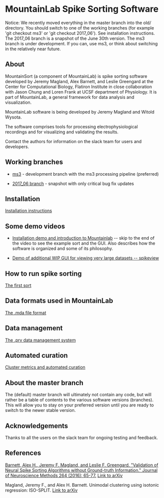 # MountainLab Spike Sorting Software

Notice: We recently moved everything in the master branch into the old/ directory. You should switch to one of the working branches (for example 'git checkout ms3' or 'git checkout 2017_06'). See installation instructions. The 2017_06 branch is a snapshot of the June 30th version. The ms3 branch is under development. If you can, use ms3, or think about switching in the relatively near future.

## About

MountainSort (a component of MountainLab) is spike sorting software developed by Jeremy Magland, Alex Barnett, and Leslie Greengard at the Center for Computational Biology, Flatiron Institute in close collaboration with Jason Chung and Loren Frank at UCSF department of Physiology. It is part of MountainLab, a general framework for data analysis and visualization.

MountainLab software is being developed by Jeremy Magland and Witold Wysota.

The software comprises tools for processing electrophysiological recordings and for visualizing and validating the results.

Contact the authors for information on the slack team for users and developers.

## Working branches

* [ms3](https://github.com/magland/mountainlab/tree/ms3) - development branch with the ms3 processing pipeline (preferred)

* [2017_06 branch](https://github.com/magland/mountainlab/tree/2017_06) - snapshot with only critical bug fix updates

## Installation

[Installation instructions](old/doc/installation.md)

## Some demo videos

* [Installation demo and introduction to Mountainlab](https://www.youtube.com/watch?v=P-WqvIvmx84) -- skip to the end of the video to see the example sort and the GUI. Also describes how the software is organized and some of its philosophy.

* [Demo of additional WIP GUI for viewing very large datasets -- spikeview](https://www.youtube.com/watch?v=z1V1di8sQOI)

## How to run spike sorting

[The first sort](old/doc/the_first_sort.md)

## Data formats used in MountainLab

[The .mda file format](old/doc/mda_format.md)

## Data management

[The .prv data management system](old/doc/prv_system.md)

## Automated curation

[Cluster metrics and automated curation](old/doc/metrics_automated_curation.md)

## About the master branch ##

The (default) master branch will ultimately not contain any code, but will rather be a table of contents to the various software versions (branches). This will allow you to stay on your preferred version until you are ready to switch to the newer stable version.

## Acknowledgements

Thanks to all the users on the slack team for ongoing testing and feedback.

## References

[Barnett, Alex H., Jeremy F. Magland, and Leslie F. Greengard. "Validation of Neural Spike Sorting Algorithms without Ground-truth Information." Journal of Neuroscience Methods 264 (2016): 65-77.](http://www.ncbi.nlm.nih.gov/pubmed/26930629) [Link to arXiv](http://arxiv.org/abs/1508.06936)

Magland, Jeremy F., and Alex H. Barnett. Unimodal clustering using isotonic regression: ISO-SPLIT. [Link to arXiv](http://arxiv.org/abs/1508.04841)

